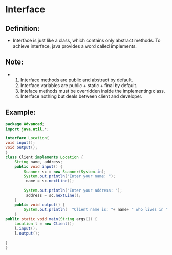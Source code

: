 # Interface

## Definition:
- Interface is just like a class, which contains only abstract methods. To achieve interface, java provides a word called implements.

## Note:
- 1. Interface methods are public and abstract by default.
  2. Interface variables are public + static + final by default.
  3. Inteface methods must be overridden inside the implementing class.
  4. Interface nothing but deals between client and developer.

## Example:
```java
package Advanced;
import java.util.*;

interface Location{
void input();
void output();
}
class Client implements Location {
	String name, address;
	public void input() {
		Scanner sc = new Scanner(System.in);
		System.out.println("Enter your name: ");
		 name = sc.nextLine();
		
		System.out.println("Enter your address: ");
		 address = sc.nextLine();
	}
	public void output() {
		System.out.println(  "Client name is: "+ name+ " who lives in " +  address);
	}
public static void main(String args[]) {
	Location l = new Client();
	l.input();
	l.output();
	
}
}

```